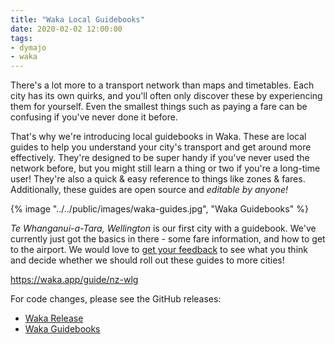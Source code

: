 ```yaml
---
title: "Waka Local Guidebooks"
date: 2020-02-02 12:00:00
tags:
- dymajo
- waka
---
```


There's a lot more to a transport network than maps and timetables. Each city has its own quirks, and you'll often only discover these by experiencing them for yourself. Even the smallest things such as paying a fare can be confusing if you've never done it before.

That's why we're introducing local guidebooks in Waka. These are local guides to help you understand your city's transport and get around more effectively. They're designed to be super handy if you've never used the network before, but you might still learn a thing or two if you're a long-time user! They're also a quick & easy reference to things like zones & fares. Additionally, these guides are open source and _editable by anyone!_

{% image "../../public/images/waka-guides.jpg", "Waka Guidebooks" %}

_Te Whanganui-a-Tara, Wellington_ is our first city with a guidebook. We've currently just got the basics in there - some fare information, and how to get to the airport. We would love to [get your feedback](https://waka.app/feedback) to see what you think and decide whether we should roll out these guides to more cities!

<https://waka.app/guide/nz-wlg>

For code changes, please see the GitHub releases:

- [Waka Release](https://github.com/dymajo/waka/releases/tag/v2.4.5)
- [Waka Guidebooks](https://github.com/dymajo/waka-guidebooks)
